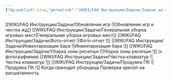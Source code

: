 ```yaml
---
{"dg-publish":true,"permalink":"/WIKI/FAQ Инструкции/Задачи/Задачи на смену!/"}
---
```


[[WIKI/FAQ Инструкции/Задачи/Обновление игр !\|Обновление игр и чистка жд]]
[[WIKI/FAQ Инструкции/Задачи/Генеральная уборка игровых мест\|Генеральная уборка игровых мест]]
[[WIKI/FAQ Инструкции/Задачи/Фото-отчет !\|Фото-отчет !]]
[[WIKI/FAQ Инструкции/Задачи/Инвентаризация бара !\|Инвентаризация бара !]]
[[WIKI/FAQ Инструкции/Задачи/Уборка зоны ресепшн !\|Уборка зоны ресепшн !]] (с фотографиями)
[[WIKI/FAQ Инструкции/Задачи/Чистка клавиатур !\|Чистка клавиатур !]]
[[WIKI/FAQ Инструкции/Задачи/Продувка ПК !\|Продувка ПК !]]
Когда приходит уборщица
Проверка кресел на расшатанность